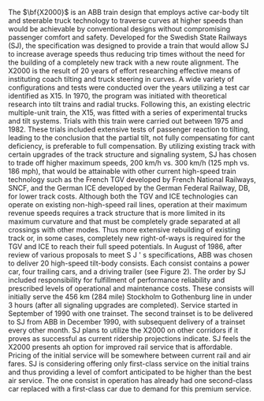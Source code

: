 The $\bf{X2000}$ is an ABB train design that employs active car-body
tilt and steerable truck technology to traverse curves at higher 
speeds than would be achievable by conventional designs without 
compromising passenger comfort and safety.
Developed for the Swedish State Railways (SJ), the specification 
was designed to provide a train that would allow SJ to increase 
average speeds thus reducing trip times without the need for the 
building of a completely new track with a new route alignment.
The X2000 is the result of 20 years of effort researching 
effective means of instituting coach tilting and truck steering 
in curves. A wide variety of configurations and tests were 
conducted over the years utilizing a test car identified as X15.
In 1970, the program was initiated with theoretical research into 
tilt trains and radial trucks. Following this, an existing 
electric multiple-unit train, the X15, was fitted with a series 
of experimental trucks and tilt systems. Trials with this train 
were carried out between 1975 and 1982. These trials included 
extensive tests of passenger reaction to tilting, leading to the 
conclusion that the partial tilt, not fully compensating for cant 
deficiency, is preferable to full compensation.
By utilizing existing track with certain upgrades of the track 
structure and signaling system, SJ has chosen to trade off higher 
maximum speeds, 200 km/h vs. 300 km/h (125 mph vs. 186 mph), that 
would be attainable with other current high-speed train 
technology such as the French TGV developed by French National 
Railways, SNCF, and the German ICE developed by the German 
Federal Railway, DB, for lower track costs. Although both the 
TGV and ICE technologies can operate on existing non-high-speed 
rail lines, operation at their maximum revenue speeds requires a 
track structure that is more limited in its maximum curvature and 
that must be completely grade separated at all crossings with
other modes. Thus more extensive rebuilding of existing track 
or, in some cases, completely new right-of-ways is required for 
the TGV and ICE to reach their full speed potentials.
In August of 1986, after review of various proposals to meet S J ' s 
specifications, ABB was chosen to deliver 20 high-speed tilt-body 
consists. Each consist contains a power car, four trailing cars, 
and a driving trailer (see Figure 2). The order by SJ included 
responsibility for fulfillment of performance reliability and 
prescribed levels of operational and maintenance costs. These 
consists will initially serve the 456 km (284 mile) Stockholm to 
Gothenburg line in under 3 hours (after all signaling upgrades 
are completed). Service started in September of 1990 with one 
trainset. The second trainset is to be delivered to SJ from ABB 
in December 1990, with subsequent delivery of a trainset every 
other month. SJ plans to utilize the X2000 on other corridors if 
it proves as successful as current ridership projections 
indicate.
SJ feels the X2000 presents ah option for improved rail service 
that is affordable. Pricing of the initial service will be 
somewhere between current rail and air fares. SJ is considering 
offering only first-class service on the initial trains and thus 
providing a level of comfort anticipated to be higher than the 
best air service. The one consist in operation has already had 
one second-class car replaced with a first-class car due to 
demand for this premium service.
